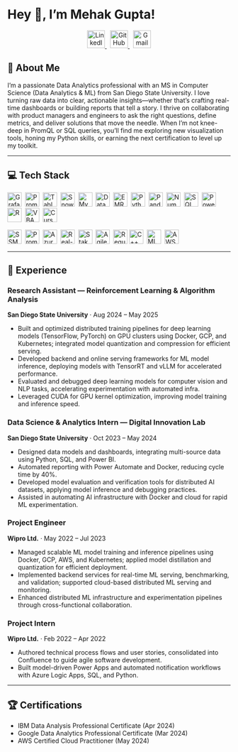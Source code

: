 # Hey 👋, I’m **Mehak Gupta!**

<p align="center">
  <a href="https://www.linkedin.com/in/mehak-gupta-10973a19a/">
    <img src="https://img.shields.io/badge/LinkedIn-0077B5?logo=linkedin"
         alt="LinkedIn" height="40" />
  </a>
  &nbsp;
  <a href="https://github.com/Mgupta1610">
    <img src="https://img.shields.io/badge/GitHub-181717?logo=github"
         alt="GitHub" height="40" />
  </a>
  &nbsp;
  <a href="mailto:mehakgupta1999@gmail.com">
    <img src="https://img.shields.io/badge/Gmail-D14836?logo=gmail&logoColor=white&style=flat-square"
         alt="Gmail" height="40" />
  </a>
</p>

## 🚀 About Me
I’m a passionate Data Analytics professional with an MS in Computer Science (Data Analytics & ML) from San Diego State University. I love turning raw data into clear, actionable insights—whether that’s crafting real-time dashboards or building reports that tell a story. I thrive on collaborating with product managers and engineers to ask the right questions, define metrics, and deliver solutions that move the needle. When I’m not knee-deep in PromQL or SQL queries, you’ll find me exploring new visualization tools, honing my Python skills, or earning the next certification to level up my toolkit.

---

## 💻 Tech Stack

<p align="left">
  <!-- Existing badges -->
  <img src="https://img.shields.io/badge/Grafana-F46800?logo=grafana&logoColor=white" alt="Grafana" height="32" />&nbsp;
  <img src="https://img.shields.io/badge/PromQL-xxxxxx?logo=prometheus&logoColor=white" alt="PromQL" height="32" />&nbsp;
  <img src="https://img.shields.io/badge/Tableau-4E9BCD?logo=tableau&logoColor=white" alt="Tableau" height="32" />&nbsp;
  <img src="https://img.shields.io/badge/Snowflake-39B7E1?logo=snowflake&logoColor=white" alt="Snowflake" height="32" />&nbsp;
  <img src="https://img.shields.io/badge/Azure%20SQL-0078D4?logo=microsoft-azure&logoColor=white" alt="MySQL" height="32" />&nbsp;
  <img src="https://img.shields.io/badge/Databricks-FF6F00?logo=databricks&logoColor=white" alt="Databricks" height="32" />&nbsp;
  <img src="https://img.shields.io/badge/AWS%20EMR-FF9900?logo=amazon-aws&logoColor=white" alt="EMR" height="32" />&nbsp;
  <img src="https://img.shields.io/badge/Python-3776AB?logo=python&logoColor=white" alt="Python" height="32" />&nbsp;
  <img src="https://img.shields.io/badge/Pandas-150458?logo=pandas&logoColor=white" alt="Pandas" height="32" />&nbsp;
  <img src="https://img.shields.io/badge/NumPy-013243?logo=numpy&logoColor=white" alt="NumPy" height="32" />&nbsp;
  <img src="https://img.shields.io/badge/SQL-4479A1?logo=mysql&logoColor=white" alt="SQL" height="32" />&nbsp;
  <img src="https://img.shields.io/badge/Power%20BI-F2C811?logo=microsoft-power-bi&logoColor=black" alt="Power BI" height="32" />&nbsp;
  <img src="https://img.shields.io/badge/R-276DC3?logo=r&logoColor=white" alt="R" height="32" />&nbsp;
  <img src="https://img.shields.io/badge/VBA-867DB1?logo=visual-basic&logoColor=white" alt="VBA" height="32" />&nbsp;
  <img src="https://img.shields.io/badge/Cursor-AUTO?logo=github&logoColor=white" alt="Cursor" height="32" />

  <!-- New unique skills -->
  <img src="https://img.shields.io/badge/SSMS-CC2927?logo=microsoft-sql-server&logoColor=white" alt="SSMS" height="32" />&nbsp;
  <img src="https://img.shields.io/badge/Prometheus-000000?logo=prometheus&logoColor=white" alt="Prometheus" height="32" />&nbsp;
  <img src="https://img.shields.io/badge/Azure%20Data%20Factory-0078D4?logo=microsoft-azure&logoColor=white" alt="Azure Data Factory" height="32" />&nbsp;
  <img src="https://img.shields.io/badge/KPI%20Reporting-00BCD4?logo=analytics&logoColor=white" alt="Real-Time KPI Reporting" height="32" />&nbsp;
  <img src="https://img.shields.io/badge/Stakeholder%20Communication-6D9EEB?logo=communication&logoColor=white" alt="Stakeholder Communication" height="32" />&nbsp;
  <img src="https://img.shields.io/badge/Agile%20Support-FCA121?logo=agile&logoColor=white" alt="Agile Support" height="32" />&nbsp;
  <img src="https://img.shields.io/badge/Requirement%20Gathering-8E44AD?logo=clipboard&logoColor=white" alt="Requirement Gathering" height="32" />
    <img src="https://img.shields.io/badge/C%2B%2B-00599C?logo=c%2B%2B&logoColor=white" alt="C++" height="32" />&nbsp;
  <img src="https://img.shields.io/badge/ML%20Models-4B8BBE?logo=scikit-learn&logoColor=white" alt="ML Models" height="32" />&nbsp;
  <img src="https://img.shields.io/badge/AWS%20Cloud-FF9900?logo=amazon-aws&logoColor=white" alt="AWS Cloud" height="32" />
</p>

---

## 🙌 Experience

### Research Assistant — Reinforcement Learning & Algorithm Analysis  
**San Diego State University** · Aug 2024 – May 2025  
- Built and optimized distributed training pipelines for deep learning models (TensorFlow, PyTorch) on GPU clusters using Docker, GCP, and Kubernetes; integrated model quantization and compression for efficient serving.  
- Developed backend and online serving frameworks for ML model inference, deploying models with TensorRT and vLLM for accelerated performance.  
- Evaluated and debugged deep learning models for computer vision and NLP tasks, accelerating experimentation with automated infra.  
- Leveraged CUDA for GPU kernel optimization, improving model training and inference speed.  

### Data Science & Analytics Intern — Digital Innovation Lab  
**San Diego State University** · Oct 2023 – May 2024  
- Designed data models and dashboards, integrating multi-source data using Python, SQL, and Power BI.  
- Automated reporting with Power Automate and Docker, reducing cycle time by 40%. 
- Developed model evaluation and verification tools for distributed AI datasets, applying model inference and debugging practices.  
- Assisted in automating AI infrastructure with Docker and cloud for rapid ML experimentation.  

### Project Engineer  
**Wipro Ltd.** · May 2022 – Jul 2023  
- Managed scalable ML model training and inference pipelines using Docker, GCP, AWS, and Kubernetes; applied model distillation and quantization for efficient deployment. 
- Implemented backend services for real-time ML serving, benchmarking, and validation; supported cloud-based distributed ML serving and monitoring.  
- Enhanced distributed ML infrastructure and experimentation pipelines through cross-functional collaboration.  

### Project Intern  
**Wipro Ltd.** · Feb 2022 – Apr 2022  
- Authored technical process flows and user stories, consolidated into Confluence to guide agile software development.  
- Built model-driven Power Apps and automated notification workflows with Azure Logic Apps, SQL, and Python.

---

## 🏆 Certifications
- IBM Data Analysis Professional Certificate (Apr 2024)  
- Google Data Analytics Professional Certificate (Mar 2024)  
- AWS Certified Cloud Practitioner (May 2024)

